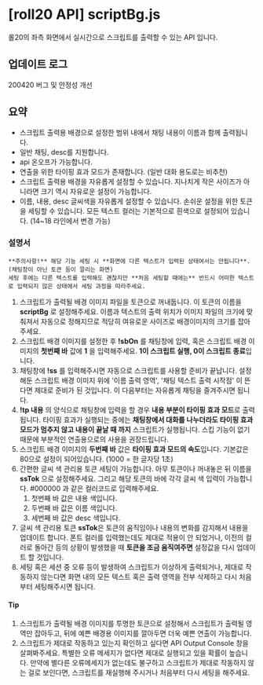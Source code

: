 # [roll20 API] scriptBg.js

롤20의 좌측 화면에서 실시간으로 스크립트를 출력할 수 있는 API 입니다.

## 업데이트 로그
200420 버그 및 안정성 개선

## 요약

- 스크립트 출력용 배경으로 설정한 범위 내에서 채팅 내용이 이름과 함께 출력됩니다. 
- 일반 채팅, desc를 지원합니다.
- api 온오프가 가능합니다. 
- 연출을 위한 타이핑 효과 모드가 존재합니다. (일반 대화 용도로는 비추천)
- 스크립트 출력용 배경을 자유롭게 설정할 수 있습니다. 지나치게 작은 사이즈가 아니라면 크기 역시 자유로운 설정이 가능합니다. 
- 이름, 내용, desc 글씨색을 자유롭게 설정할 수 있습니다. 손쉬운 설정을 위한 토큰을 세팅할 수 있습니다. 모든 텍스트 컬러는 기본적으로 흰색으로 설정되어 있습니다. (14~18 라인에서 변경 가능)



### 설명서

```
**주의사항!** 해당 기능 세팅 시 **화면에 다른 텍스트가 입력된 상태여서는 안됩니다**.(채팅창이 아닌 토큰 등이 깔리는 화면)
세팅 후에는 다른 텍스트를 입력해도 괜찮지만 **처음 세팅할 때에는** 반드시 어떠한 텍스트로 입력되지 않은 상태에서 세팅 과정을 따라주세요. 
```

1. 스크립트가 출력될 배경 이미지 파일을 토큰으로 꺼내둡니다. 이 토큰의 이름을 **scriptBg** 로 설정해주세요.
   이름과 텍스트의 출력 위치가 이미지 파일의 크기에 맞춰져서 자동으로 정해지므로 적당히 여유로운 사이즈로 배경이미지의 크기를 잡아주세요. 
2. 스크립트 배경 이미지를 설정한 후 **!sbOn** 를 채팅창에 입력, 혹은 스크립트 배경 이미지의 **첫번째 바** 값에 **1** 을 입력해주세요. **1이 스크립트 실행, 0이 스크립트 종료**입니다.
3. 채팅창에 **!ss** 를 입력해주시면 자동으로 스크립트를 사용할 준비가 끝납니다. 설정해둔 스크립트 배경 이미지 위에 '이름 출력 영역', '채팅 텍스트 출력 시작점' 이 뜬다면 제대로 준비가 된 것입니다. 이 다음부터는 자유롭게 채팅을 즐겨주시면 됩니다.
4. **!tp 내용** 의 양식으로 채팅창에 입력을 할 경우 **내용 부분이 타이핑 효과 모드**로 출력됩니다. 타이핑 효과가 실행되는 중에는 **채팅창에서 대화를 나누더라도 타이핑 효과 모드가 멈추지 않고 내용이 끝날 때 까지** 스크립트가 실행됩니다. 스킵 기능이 없기 때문에 부분적인 연출용으로의 사용을 권장드립니다. 
5. 스크립트 배경 이미지의 **두번째 바** 값은 **타이핑 효과 모드의 속도**입니다. 기본값은 80으로 설정이 되어있습니다. (1000 = 한 글자당 1초)
6. 간편한 글씨 색 관리용 토큰 세팅이 가능합니다. 아무 토큰이나 꺼내놓은 뒤 이름을 **ssTok** 으로 설정해주세요. 그리고 해당 토큰의 바에 각각 글씨 색 입력이 가능합니다. #000000 과 같은 컬러코드로 입력해주세요.
   1. 첫번째 바 값은 내용 색입니다.
   2. 두번째 바 값은 이름 색입니다.
   3. 세번째 바 값은 desc 색입니다.
7. 글씨 색 관리용 토큰 **ssTok**은 토큰의 움직임이나 내용의 변화를 감지해서 내용을 업데이트 합니다. 폰트 컬러를 입력했는데도 제대로 적용이 안 되었거나, 이전의 컬러로 돌아간 등의 상황이 발생했을 때 **토큰을 조금 움직여주면** 설정값을 다시 업데이트 할 것입니다.
8. 세팅 혹은 세션 중 오류 등이 발생하여 스크립트가 이상하게 출력되거나, 제대로 작동하지 않는다면 화면 내의 모든 텍스트 혹은 출력 영역을 전부 삭제하고 다시 처음부터 세팅해주시면 됩니다. 


#### Tip
1. 스크립트가 출력될 배경 이미지를 투명한 토큰으로 설정해서 스크립트가 출력될 영역만 잡아두고, 뒤에 예쁜 배경용 이미지를 깔아두면 더욱 예쁜 연출이 가능합니다.
2. 스크립트가 제대로 작동하고 있는지 확인하고 싶다면 API Output Console 창을 살펴봐주세요. 특별한 오류 메세지가 없다면 제대로 실행되고 있을 확률이 높습니다. 만약에 별다른 오류메세지가 없는데도 불구하고 스크립트가 제대로 작동하지 않는 걸로 보인다면, 스크립트를 재실행해 주시거나 처음부터 다시 세팅을 해주세요. 

